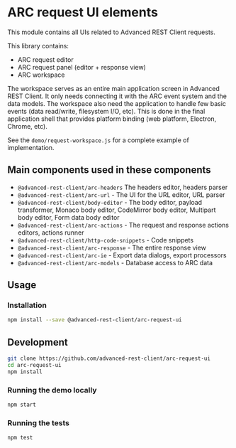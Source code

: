# ARC request UI elements

This module contains all UIs related to Advanced REST Client requests.

This library contains:

- ARC request editor
- ARC request panel (editor + response view)
- ARC workspace

The workspace serves as an entire main application screen in Advanced REST Client. It only needs connecting it with the ARC event system and the data models. The workspace also need the application to handle few basic events (data read/write, filesystem I/O, etc). This is done in the final application shell that provides platform binding (web platform, Electron, Chrome, etc).

See the `demo/request-workspace.js` for a complete example of implementation.

## Main components used in these components

- `@advanced-rest-client/arc-headers` The headers editor, headers parser
- `@advanced-rest-client/arc-url` - The UI for the URL editor, URL parser
- `@advanced-rest-client/body-editor` - The body editor, payload transformer, Monaco body editor, CodeMirror body editor, Multipart body editor, Form data body editor
- `@advanced-rest-client/arc-actions` - The request and response actions editors, actions runner
- `@advanced-rest-client/http-code-snippets` - Code snippets
- `@advanced-rest-client/arc-response` - The entire response view
- `@advanced-rest-client/arc-ie` - Export data dialogs, export processors
- `@advanced-rest-client/arc-models` - Database access to ARC data

## Usage

### Installation

```sh
npm install --save @advanced-rest-client/arc-request-ui
```

## Development

```sh
git clone https://github.com/advanced-rest-client/arc-request-ui
cd arc-request-ui
npm install
```

### Running the demo locally

```sh
npm start
```

### Running the tests

```sh
npm test
```
